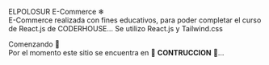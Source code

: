 ELPOLOSUR E-Commerce ❄
<br/>
E-Commerce realizada con fines educativos, para poder completar el curso de React.js de CODERHOUSE... Se utilizo React.js y Tailwind.css

Comenzando 🚀
<br/>
Por el momento este sitio se encuentra en 🚧 <b>CONTRUCCION</b> 🚧... 
